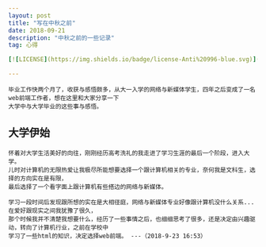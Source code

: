 ```yaml
---
layout: post
title: "写在中秋之前"
date: 2018-09-21
description: "中秋之前的一些记录"
tag: 心得

[![LICENSE](https://img.shields.io/badge/license-Anti%20996-blue.svg)](https://github.com/996icu/996.ICU/blob/master/LICENSE)

---   
```


    毕业工作快两个月了，收获与感悟颇多，从大一入学的网络与新媒体学生，四年之后变成了一名web前端工作者，想在这里和大家分享一下
    大学中与大学毕业的这些事与感悟。


## 大学伊始

    怀着对大学生活美好的向往，刚刚经历高考洗礼的我走进了学习生涯的最后一个阶段，进入大学。
    儿时对计算机的无限热爱让我极尽所能想要选择一个跟计算机相关的专业，奈何我是文科生，选择的方向实在是有限，
    最后选择了一个看字面上跟计算机有些搭边的网络与新媒体。

    学习一段时间后发现跟所想的实在是大相径庭，网络与新媒体专业好像跟计算机没什么关系...  在爱好跟现实之间我犹豫了很久，
    那个时候我并不清楚我想要什么，经历了一些事情之后，也细细思考了很多，还是决定由兴趣驱动，转向了计算机行业，之前在学校中
    学习了一些html的知识，决定选择web前端。 ---（2018-9-23 16:53）
　
